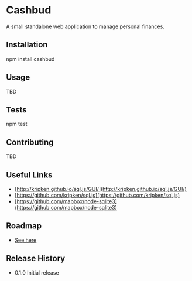 Cashbud
=========

A small standalone web application to manage personal finances.

## Installation

  npm install cashbud

## Usage

TBD

## Tests

  npm test

## Contributing

TBD

## Useful Links
* [http://kripken.github.io/sql.js/GUI/](http://kripken.github.io/sql.js/GUI/)
* [https://github.com/kripken/sql.js](https://github.com/kripken/sql.js)
* [https://github.com/mapbox/node-sqlite3](https://github.com/mapbox/node-sqlite3)

## Roadmap

* [See here](https://github.com/Elgolfin/CashBud/blob/master/Roadmap.md)

## Release History

* 0.1.0 Initial release